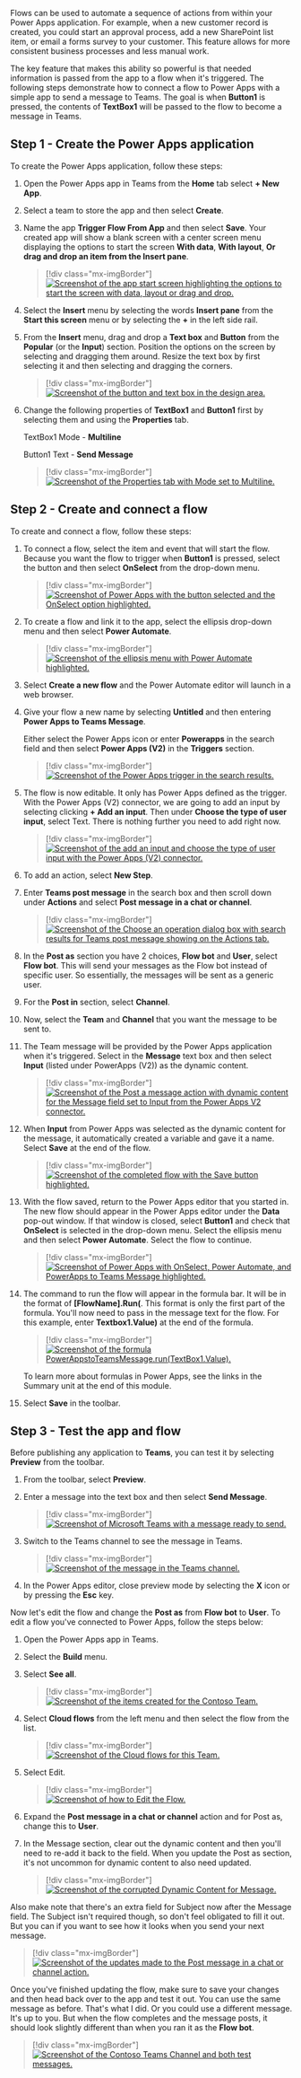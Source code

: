 Flows can be used to automate a sequence of actions from within your Power Apps application. For example, when a new customer record is created, you could start an approval process, add a new SharePoint list item, or email a forms survey to your customer. This feature allows for more consistent business processes and less manual work.

The key feature that makes this ability so powerful is that needed information is passed from the app to a flow when it's triggered. The following steps demonstrate how to connect a flow to Power Apps with a simple app to send a message to Teams. The goal is when **Button1** is pressed, the contents of **TextBox1** will be passed to the flow to become a message in Teams.

## Step 1 - Create the Power Apps application

To create the Power Apps application, follow these steps:

1. Open the Power Apps app in Teams from the **Home** tab select **+ New App**.

1. Select a team to store the app and then select **Create**.

1. Name the app **Trigger Flow From App** and then select **Save**.  Your created app will show a blank screen with a center screen menu displaying the options to start the screen **With data**, **With layout**, **Or drag and drop an item from the Insert pane**.

   > [!div class="mx-imgBorder"]
   > [![Screenshot of the app start screen highlighting the options to start the screen with data, layout or drag and drop.](../media/app-start-screen.png)](../media/app-start-screen.png#lightbox)

1. Select the **Insert** menu by selecting the words **Insert pane** from the **Start this screen** menu or by selecting the **+** in the left side rail.

1. From the **Insert** menu, drag and drop a **Text box** and **Button** from the **Popular** (or the **Input**) section. Position the options on the screen by selecting and dragging them around. Resize the text box by first selecting it and then selecting and dragging the corners.

   > [!div class="mx-imgBorder"]
   > [![Screenshot of the button and text box in the design area.](../media/image-12.png)](../media/image-12.png#lightbox)

1. Change the following properties of **TextBox1** and **Button1** first by selecting them and using the **Properties** tab.

    TextBox1 Mode - **Multiline**

    Button1 Text - **Send Message**

    > [!div class="mx-imgBorder"]
    > [![Screenshot of the Properties tab with Mode set to Multiline.](../media/image-13.png)](../media/image-13.png#lightbox)

## Step 2 - Create and connect a flow

To create and connect a flow, follow these steps:

1. To connect a flow, select the item and event that will start the flow. Because you want the flow to trigger when **Button1** is pressed, select the button and then select **OnSelect** from the drop-down menu.

   > [!div class="mx-imgBorder"]
   > [![Screenshot of Power Apps with the button selected and the OnSelect option highlighted.](../media/image-14.png)](../media/image-14.png#lightbox)

1. To create a flow and link it to the app, select the ellipsis drop-down menu and then select **Power Automate**.

   > [!div class="mx-imgBorder"]
   > [![Screenshot of the ellipsis menu with Power Automate highlighted.](../media/image-15.png)](../media/image-15.png#lightbox)

1. Select **Create a new flow** and the Power Automate editor will launch in a web browser.

1. Give your flow a new name by selecting **Untitled** and then entering **Power Apps to Teams Message**.

   Either select the Power Apps icon or enter **Powerapps** in the search field and then select **Power Apps (V2)** in the **Triggers** section.

   > [!div class="mx-imgBorder"]
   > [![Screenshot of the Power Apps trigger in the search results.](../media/image-16.png)](../media/image-16.png#lightbox)

1. The flow is now editable. It only has Power Apps defined as the trigger. With the Power Apps (V2) connector, we are going to add an input by selecting clicking **+ Add an input**. Then under **Choose the type of user input**, select Text.  There is nothing further you need to add right now.

   > [!div class="mx-imgBorder"]
   > [![Screenshot of the add an input and choose the type of user input with the Power Apps (V2) connector.](../media/power-apps-v2-connector.png)](../media/power-apps-v2-connector.png#lightbox)

1. To add an action, select **New Step**.

1. Enter **Teams post message** in the search box and then scroll down under **Actions** and select **Post message in a chat or channel**.

   > [!div class="mx-imgBorder"]
   > [![Screenshot of the Choose an operation dialog box with search results for Teams post message showing on the Actions tab.](../media/image-17.png)](../media/image-17.png#lightbox)

1. In the **Post as** section you have 2 choices, **Flow bot** and **User**, select **Flow bot**. This will send your messages as the Flow bot instead of specific user. So essentially, the messages will be sent as a generic user.

1. For the **Post in** section, select **Channel**.

1. Now, select the **Team** and **Channel** that you want the message to be sent to.

1. The Team message will be provided by the Power Apps application when it's triggered. Select in the **Message** text box and then select **Input** (listed under PowerApps (V2)) as the dynamic content.

   > [!div class="mx-imgBorder"]
   > [![Screenshot of the Post a message action with dynamic content for the Message field set to Input from the Power Apps V2 connector.](../media/image-18.png)](../media/image-18.png#lightbox)

1. When **Input** from Power Apps was selected as the dynamic content for the message, it automatically created a variable and gave it a name. Select **Save** at the end of the flow.

   > [!div class="mx-imgBorder"]
   > [![Screenshot of the completed flow with the Save button highlighted.](../media/image-19.png)](../media/image-19.png#lightbox)

1. With the flow saved, return to the Power Apps editor that you started in. The new flow should appear in the Power Apps editor under the **Data** pop-out window. If that window is closed, select **Button1** and check that **OnSelect** is selected in the drop-down menu. Select the ellipsis menu and then select **Power Automate**. Select the flow to continue.

   > [!div class="mx-imgBorder"]
   > [![Screenshot of Power Apps with OnSelect, Power Automate, and PowerApps to Teams Message highlighted.](../media/image-20.png)](../media/image-20.png#lightbox)

1. The command to run the flow will appear in the formula bar. It will be in the format of **[FlowName].Run(**. This format is only the first part of the formula. You'll now need to pass in the message text for the flow. For this example, enter **Textbox1.Value)** at the end of the formula.

   > [!div class="mx-imgBorder"]
   > [![Screenshot of the formula PowerAppstoTeamsMessage.run(TextBox1.Value).](../media/image-21.png)](../media/image-21.png#lightbox)

    To learn more about formulas in Power Apps, see the links in the Summary unit at the end of this module.

1. Select **Save** in the toolbar.

## Step 3 - Test the app and flow

Before publishing any application to **Teams**, you can test it by selecting **Preview** from the toolbar.

1. From the toolbar, select **Preview**.

1. Enter a message into the text box and then select **Send Message**.

   > [!div class="mx-imgBorder"]
   > [![Screenshot of Microsoft Teams with a message ready to send.](../media/image-22.png)](../media/image-22.png#lightbox)

1. Switch to the Teams channel to see the message in Teams.

   > [!div class="mx-imgBorder"]
   > [![Screenshot of the message in the Teams channel.](../media/image-23.png)](../media/image-23.png#lightbox)

1. In the Power Apps editor, close preview mode by selecting the **X** icon or by pressing the **Esc** key. 

Now let's edit the flow and change the **Post as** from **Flow bot** to **User**. To edit a flow you've connected to Power Apps, follow the steps below:

1. Open the Power Apps app in Teams.

1. Select the **Build** menu.

1. Select **See all**.

   > [!div class="mx-imgBorder"]
   > [![Screenshot of the items created for the Contoso Team.](../media/items-27.png)](../media/items-27.png#lightbox)

1. Select **Cloud flows** from the left menu and then select the flow from the list.

   > [!div class="mx-imgBorder"]
   > [![Screenshot of the Cloud flows for this Team.](../media/cloud-flows-28.png)](../media/cloud-flows-28.png#lightbox)

1. Select Edit.

   > [!div class="mx-imgBorder"]
   > [![Screenshot of how to Edit the Flow.](../media/edit-flow-29.png)](../media/edit-flow-29.png#lightbox)

1. Expand the **Post message in a chat or channel** action and for Post as, change this to **User**.

1. In the Message section, clear out the dynamic content and then you'll need to re-add it back to the field. When you update the Post as section, it's not uncommon for dynamic content to also need updated.

   > [!div class="mx-imgBorder"]
   > [![Screenshot of the corrupted Dynamic Content for Message.](../media/corrupt-32.png)](../media/corrupt-32.png#lightbox)

Also make note that there's an extra field for Subject now after the Message field. The Subject isn't required though, so don't feel obligated to fill it out. But you can if you want to see how it looks when you send your next message.

   > [!div class="mx-imgBorder"]
   > [![Screenshot of the updates made to the Post message in a chat or channel action.](../media/updates-30.png)](../media/updates-30.png#lightbox)

Once you've finished updating the flow, make sure to save your changes and then head back over to the app and test it out. You can use the same message as before. That's what I did. Or you could use a different message. It's up to you. But when the flow completes and the message posts, it should look slightly different than when you ran it as the **Flow bot**.

   > [!div class="mx-imgBorder"]
   > [![Screenshot of the Contoso Teams Channel and both test messages.](../media/test-31.png)](../media/test-31.png#lightbox)
